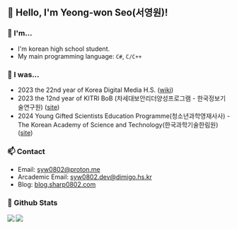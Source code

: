 ## 👋 Hello, I'm Yeong-won Seo(서영원)!

### 🌱 I'm...

- I'm korean high school student.
- My main programming language: `C#`, `C/C++`

### 🔖 I was...

- 2023 the 22nd year of Korea Digital Media H.S. ([wiki](https://en.wikipedia.org/wiki/Korea_Digital_Media_High_School))
- 2023 the 12nd year of KITRI BoB (차세대보안리더양성프로그램 - 한국정보기술연구원) ([site](https://www.kitribob.kr/))
- 2024 Young Gifted Scientists Education Programme(청소년과학영재사사) - The Korean Academy of Science and Technology(한국과학기술한림원) ([site](https://kast.or.kr/kr/person/teenager.php))

### 📫 Contact

- Email: syw0802@proton.me
- Arcademic Email: syw0802.dev@dimigo.hs.kr
- Blog: [blog.sharp0802.com](https://blog.sharp0802.com)

### 🔭 Github Stats

<a href="https://github.com/anuraghazra/github-readme-stats">
  <img align="left" src="https://github-readme-stats.vercel.app/api?username=Sharp0802&show_icons=true&theme=github_dark&hide_border=true" />
</a>
<a href="https://github.com/anuraghazra/github-readme-stats">
  <img align="left" src="https://github-readme-stats.vercel.app/api/top-langs/?username=Sharp0802&langs_count=8&layout=compact&theme=github_dark&hide_border=true" />
</a>

<!--
**Sharp0802/Sharp0802** is a ✨ _special_ ✨ repository because its `README.md` (this file) appears on your GitHub profile.

Here are some ideas to get you started:

- 🔭 I’m currently working on ...
- 🌱 I’m currently learning ...
- 👯 I’m looking to collaborate on ...
- 🤔 I’m looking for help with ...
- 💬 Ask me about ...
- 📫 How to reach me: ...
- 😄 Pronouns: ...
- ⚡ Fun fact: ...
-->
